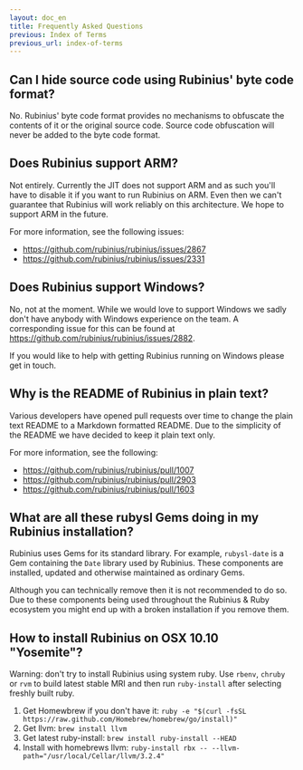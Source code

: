 ```yaml
---
layout: doc_en
title: Frequently Asked Questions
previous: Index of Terms
previous_url: index-of-terms
---
```


## Can I hide source code using Rubinius' byte code format?

No. Rubinius' byte code format provides no mechanisms to obfuscate the
contents of it or the original source code. Source code obfuscation will never
be added to the byte code format.

## Does Rubinius support ARM?

Not entirely. Currently the JIT does not support ARM and as such you'll have to
disable it if you want to run Rubinius on ARM. Even then we can't guarantee
that Rubinius will work reliably on this architecture. We hope to support ARM
in the future.

For more information, see the following issues:

* <https://github.com/rubinius/rubinius/issues/2867>
* <https://github.com/rubinius/rubinius/issues/2331>

## Does Rubinius support Windows?

No, not at the moment. While we would love to support Windows we sadly don't
have anybody with Windows experience on the team. A corresponding issue for
this can be found at <https://github.com/rubinius/rubinius/issues/2882>.

If you would like to help with getting Rubinius running on Windows please get
in touch.

## Why is the README of Rubinius in plain text?

Various developers have opened pull requests over time to change the plain text
README to a Markdown formatted README. Due to the simplicity of the README we
have decided to keep it plain text only.

For more information, see the following:

* <https://github.com/rubinius/rubinius/pull/1007>
* <https://github.com/rubinius/rubinius/pull/2903>
* <https://github.com/rubinius/rubinius/pull/1603>

## What are all these rubysl Gems doing in my Rubinius installation?

Rubinius uses Gems for its standard library. For example, `rubysl-date` is a
Gem containing the `Date` library used by Rubinius. These components are
installed, updated and otherwise maintained as ordinary Gems.

Although you can technically remove then it is not recommended to do so. Due to
these components being used throughout the Rubinius & Ruby ecosystem you might
end up with a broken installation if you remove them.

## How to install Rubinius on OSX 10.10 "Yosemite"?

Warning: don't try to install Rubinius using system ruby. Use `rbenv`, `chruby` or `rvm` to build latest stable MRI and then run ``ruby-install`` after selecting freshly built ruby.

1. Get Homewbrew if you don't have it: ``ruby -e "$(curl -fsSL https://raw.github.com/Homebrew/homebrew/go/install)"``
2. Get llvm: ``brew install llvm``
3. Get latest ruby-install: ``brew install ruby-install --HEAD``
4. Install with homebrews llvm: ``ruby-install rbx -- --llvm-path="/usr/local/Cellar/llvm/3.2.4"``


